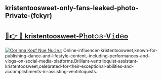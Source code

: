 ## kristentoosweet-only-fans​-leaked-photo​-Private-(fckyr)


# <h2><a href="https://mediaupload.pro?title=kristentoosweet&ref=git">🔗👉 🔴 kristentoosweet-P𝚑ot𝚘𝚜-V𝚒d𝚎o</a></h2>

[![Corinna Kopf Nue Nu𝚍e𝚜](https://i.imgur.com/0qMVB7G.gif)](https://mediaupload.pro?title=kristentoosweet&ref=git)
Online-influencer-kristentoosweet,known-for-publishing-dance-and-lifestyle-content,-including-performances-and-vlogs-on-social-media-platforms.Brilliant-ventriloquist-assistant-kristentoosweet,celebrated-for-their-exceptional-abilities-and-accomplishments-in-assisting-ventriloquists.  